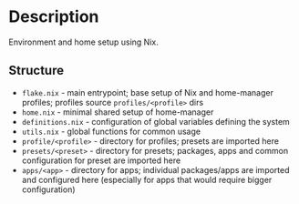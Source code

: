 # Description

Environment and home setup using Nix.

## Structure

- `flake.nix` - main entrypoint; base setup of Nix and home-manager profiles; profiles source `profiles/<profile>` dirs
- `home.nix` - minimal shared setup of home-manager
- `definitions.nix` - configuration of global variables defining the system
- `utils.nix` - global functions for common usage
- `profile/<profile>` - directory for profiles; presets are imported here
- `presets/<preset>` - directory for presets; packages, apps and common configuration for preset are imported here
- `apps/<app>` - directory for apps; individual packages/apps are imported and configured here (especially for apps that would require bigger configuration)
